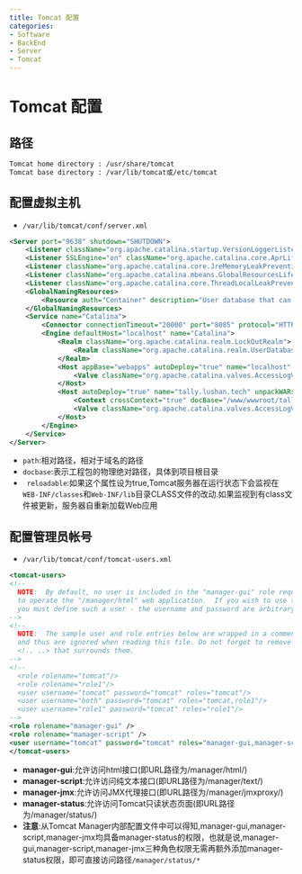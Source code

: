 ```yaml
---
title: Tomcat 配置
categories:
- Software
- BackEnd
- Server
- Tomcat
---
```

# Tomcat 配置

## 路径

```bash
Tomcat home directory : /usr/share/tomcat
Tomcat base directory : /var/lib/tomcat或/etc/tomcat
```

## 配置虚拟主机

- `/var/lib/tomcat/conf/server.xml`

```xml
<Server port="9638" shutdown="SHUTDOWN">
    <Listener className="org.apache.catalina.startup.VersionLoggerListener" />
    <Listener SSLEngine="on" className="org.apache.catalina.core.AprLifecycleListener" />
    <Listener className="org.apache.catalina.core.JreMemoryLeakPreventionListener" />
    <Listener className="org.apache.catalina.mbeans.GlobalResourcesLifecycleListener" />
    <Listener className="org.apache.catalina.core.ThreadLocalLeakPreventionListener" />
    <GlobalNamingResources>
        <Resource auth="Container" description="User database that can be updated and saved" factory="org.apache.catalina.users.MemoryUserDatabaseFactory" name="UserDatabase" pathname="conf/tomcat-users.xml" type="org.apache.catalina.UserDatabase" />
    </GlobalNamingResources>
    <Service name="Catalina">
        <Connector connectionTimeout="20000" port="8085" protocol="HTTP/1.1" redirectPort="8490" />
        <Engine defaultHost="localhost" name="Catalina">
            <Realm className="org.apache.catalina.realm.LockOutRealm">
                <Realm className="org.apache.catalina.realm.UserDatabaseRealm" resourceName="UserDatabase" />
            </Realm>
            <Host appBase="webapps" autoDeploy="true" name="localhost" unpackWARs="true">
                <Valve className="org.apache.catalina.valves.AccessLogValve" directory="logs" pattern="%h %l %u %t &quot;%r&quot; %s %b" prefix="localhost_access_log" suffix=".txt" />
            </Host>
            <Host autoDeploy="true" name="tally.lushan.tech" unpackWARs="true" xmlNamespaceAware="false" xmlValidation="false">
                <Context crossContext="true" docBase="/www/wwwroot/tally.lushan.tech" path="/" reloadable="true" />
                <Valve className="org.apache.catalina.valves.AccessLogValve" directory="logs" pattern="%h %l %u %t &quot;%r&quot; %s %b" prefix="localhost_access_log" suffix=".txt" />
            </Host>
        </Engine>
    </Service>
</Server>
```

- `path`:相对路径，相对于域名的路径
- `docbase`:表示工程包的物理绝对路径，具体到项目根目录
- ` reloadable`:如果这个属性设为true,Tomcat服务器在运行状态下会监视在`WEB-INF/classes`和`Web-INF/lib`目录CLASS文件的改动.如果监视到有class文件被更新，服务器自重新加载Web应用

## 配置管理员帐号

- `/var/lib/tomcat/conf/tomcat-users.xml`

```xml
<tomcat-users>
<!--
  NOTE:  By default, no user is included in the "manager-gui" role required
  to operate the "/manager/html" web application.  If you wish to use this app
  you must define such a user - the username and password are arbitrary.
-->
<!--
  NOTE:  The sample user and role entries below are wrapped in a comment
  and thus are ignored when reading this file. Do not forget to remove
  <!.. ..> that surrounds them.
-->
<!--
  <role rolename="tomcat"/>
  <role rolename="role1"/>
  <user username="tomcat" password="tomcat" roles="tomcat"/>
  <user username="both" password="tomcat" roles="tomcat,role1"/>
  <user username="role1" password="tomcat" roles="role1"/>
-->
<role rolename="manager-gui" />
<role rolename="manager-script" />
<user username="tomcat" password="tomcat" roles="manager-gui,manager-script" />
</tomcat-users>
```

- **manager-gui**:允许访问html接口(即URL路径为/manager/html/)
- **manager-script**:允许访问纯文本接口(即URL路径为/manager/text/)
- **manager-jmx**:允许访问JMX代理接口(即URL路径为/manager/jmxproxy/)
- **manager-status**:允许访问Tomcat只读状态页面(即URL路径为/manager/status/)
-  **注意**:从Tomcat Manager内部配置文件中可以得知,manager-gui,manager-script,manager-jmx均具备manager-status的权限，也就是说,manager-gui,manager-script,manager-jmx三种角色权限无需再额外添加manager-status权限，即可直接访问路径`/manager/status/*`